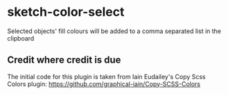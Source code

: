 # sketch-color-select
Selected objects' fill colours will be added to a comma separated list in the clipboard

## Credit where credit is due
The initial code for this plugin is taken from Iain Eudailey's Copy Scss Colors plugin: https://github.com/graphical-iain/Copy-SCSS-Colors